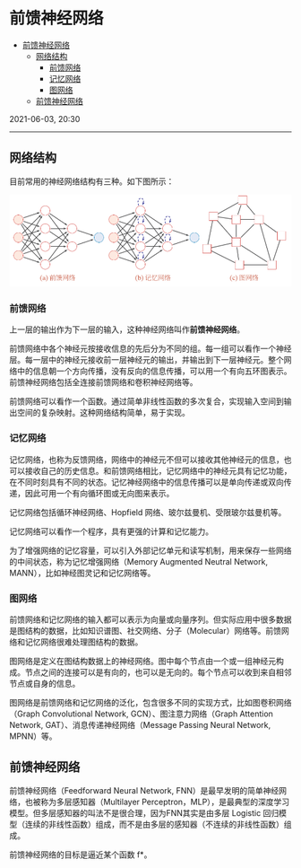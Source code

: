 # 前馈神经网络

- [前馈神经网络](#前馈神经网络)
  - [网络结构](#网络结构)
    - [前馈网络](#前馈网络)
    - [记忆网络](#记忆网络)
    - [图网络](#图网络)
  - [前馈神经网络](#前馈神经网络-1)

2021-06-03, 20:30
***

## 网络结构

目前常用的神经网络结构有三种。如下图所示：

![](images/2021-06-03-20-31-16.png)

### 前馈网络

上一层的输出作为下一层的输入，这种神经网络叫作**前馈神经网络**。

前馈网络中各个神经元按接收信息的先后分为不同的组。每一组可以看作一个神经层。每一层中的神经元接收前一层神经元的输出，并输出到下一层神经元。整个网络中的信息朝一个方向传播，没有反向的信息传播，可以用一个有向五环图表示。前馈神经网络包括全连接前馈网络和卷积神经网络等。

前馈网络可以看作一个函数。通过简单非线性函数的多次复合，实现输入空间到输出空间的复杂映射。这种网络结构简单，易于实现。

### 记忆网络

记忆网络，也称为反馈网络，网络中的神经元不但可以接收其他神经元的信息，也可以接收自己的历史信息。和前馈网络相比，记忆网络中的神经元具有记忆功能，在不同时刻具有不同的状态。记忆神经网络中的信息传播可以是单向传递或双向传递，因此可用一个有向循环图或无向图来表示。

记忆网络包括循环神经网络、Hopfield 网络、玻尔兹曼机、受限玻尔兹曼机等。

记忆网络可以看作一个程序，具有更强的计算和记忆能力。

为了增强网络的记忆容量，可以引入外部记忆单元和读写机制，用来保存一些网络的中间状态，称为记忆增强网络（Memory Augmented Neutral Network, MANN），比如神经图灵记和记忆网络等。

### 图网络

前馈网络和记忆网络的输入都可以表示为向量或向量序列。但实际应用中很多数据是图结构的数据，比如知识谱图、社交网络、分子（Molecular）网络等。前馈网络和记忆网络很难处理图结构的数据。

图网络是定义在图结构数据上的神经网络。图中每个节点由一个或一组神经元构成。节点之间的连接可以是有向的，也可以是无向的。每个节点可以收到来自相邻节点或自身的信息。

图网络是前馈网络和记忆网络的泛化，包含很多不同的实现方式，比如图卷积网络（Graph Convolutional Network, GCN）、图注意力网络（Graph Attention Network, GAT）、消息传递神经网络（Message Passing Neural Network, MPNN）等。

## 前馈神经网络

前馈神经网络（Feedforward Neural Network, FNN）是最早发明的简单神经网络，也被称为多层感知器（Multilayer Perceptron，MLP），是最典型的深度学习模型。但多层感知器的叫法不是很合理，因为FNN其实是由多层 Logistic 回归模型（连续的非线性函数）组成，而不是由多层的感知器（不连续的非线性函数）组成。

前馈神经网络的目标是逼近某个函数 f*。
